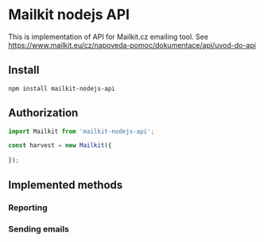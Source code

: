 # Mailkit nodejs API


This is implementation of API for Mailkit.cz emailing tool. See https://www.mailkit.eu/cz/napoveda-pomoc/dokumentace/api/uvod-do-api  


## Install
`npm install mailkit-nodejs-api`

## Authorization
```js
import Mailkit from 'mailkit-nodejs-api';

const harvest = new Mailkit({
 
});

```


## Implemented methods

### Reporting

### Sending emails
